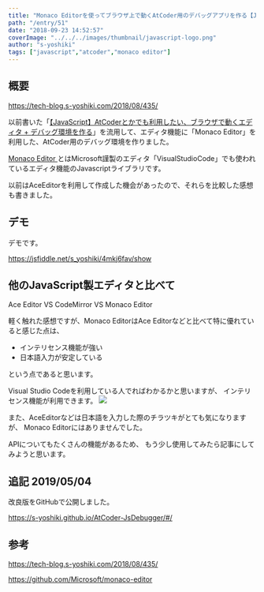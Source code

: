 ```yaml
---
title: "Monaco Editorを使ってブラウザ上で動くAtCoder用のデバッグアプリを作る【JS】"
path: "/entry/51"
date: "2018-09-23 14:52:57"
coverImage: "../../../images/thumbnail/javascript-logo.png"
author: "s-yoshiki"
tags: ["javascript","atcoder","monaco editor"]
---
```


## 概要

https://tech-blog.s-yoshiki.com/2018/08/435/

以前書いた「<a href="https://tech-blog.s-yoshiki.com/2018/08/435/">【JavaScript】AtCoderとかでも利用したい、ブラウザで動くエディタ + デバッグ環境を作る</a>」を流用して、エディタ機能に「Monaco Editor」を利用した、AtCoder用のデバッグ環境を作りました。

<a href="https://github.com/Microsoft/monaco-editor"> Monaco Editor </a>とはMicrosoft謹製のエディタ「VisualStudioCode」でも使われているエディタ機能のJavascriptライブラリです。

以前はAceEditorを利用して作成した機会があったので、それらを比較した感想も書きました。

## デモ

デモです。
<script async="" src="//jsfiddle.net/s_yoshiki/4mkj6fav/embed/result,js,html,css/dark/"></script>

https://jsfiddle.net/s_yoshiki/4mkj6fav/show

## 他のJavaScript製エディタと比べて

<script type="text/javascript" src="https://ssl.gstatic.com/trends_nrtr/1544_RC03/embed_loader.js"></script> <script type="text/javascript"> trends.embed.renderExploreWidget("TIMESERIES", {"comparisonItem":[{"keyword":"Ace Editor","geo":"","time":"today 5-y"},{"keyword":"CodeMirror","geo":"","time":"today 5-y"},{"keyword":"Monaco Editor","geo":"","time":"today 5-y"}],"category":0,"property":""}, {"exploreQuery":"date=today%205-y&q=Ace%20Editor,CodeMirror,Monaco%20Editor","guestPath":"https://trends.google.co.jp:443/trends/embed/"}); </script>
Ace Editor VS CodeMirror VS Monaco Editor

軽く触れた感想ですが、Monaco EditorはAce Editorなどと比べて特に優れていると感じた点は、
<ul>
 	<li>インテリセンス機能が強い</li>
 	<li>日本語入力が安定している</li>
</ul>
という点であると思います。

Visual Studio Codeを利用している人でればわかるかと思いますが、
インテリセンス機能が利用できます。
<img src="https://pbs.twimg.com/media/DnwYxNMU8AEYy1k.jpg">

また、AceEditorなどは日本語を入力した際のチラツキがとても気になりますが、
Monaco Editorにはありませんでした。

APIについてもたくさんの機能があるため、
もう少し使用してみたら記事にしてみようと思います。

## 追記 2019/05/04

改良版をGitHubで公開しました。

<a href="https://s-yoshiki.github.io/AtCoder-JsDebugger/#/">
https://s-yoshiki.github.io/AtCoder-JsDebugger/#/
</a>

## 参考

https://tech-blog.s-yoshiki.com/2018/08/435/

https://github.com/Microsoft/monaco-editor